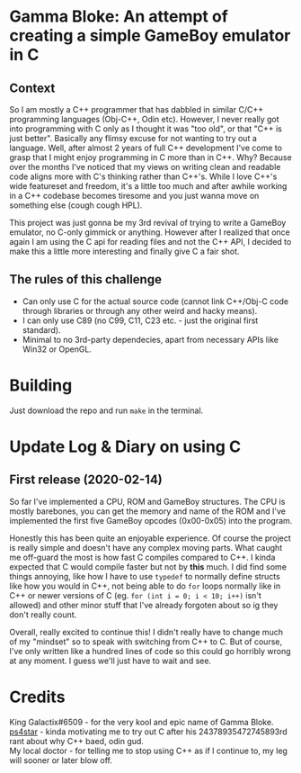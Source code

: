 # Gamma Bloke: An attempt of creating a simple GameBoy emulator in C
## Context
So I am mostly a C++ programmer that has dabbled in similar C/C++ programming languages (Obj-C++, Odin etc). However, I never really got into programming with C only as I thought it was "too old", or that "C++ is just better". Basically any flimsy excuse for not wanting to try out a language. Well, after almost 2 years of full C++ development I've come to grasp that I might enjoy programming in C more than in C++. Why? Because over the months I've noticed that my views on writing clean and readable code aligns more with C's thinking rather than C++'s. While I love C++'s wide featureset and freedom, it's a little too much and after awhile working in a C++ codebase becomes tiresome and you just wanna move on something else (cough cough HPL).

This project was just gonna be my 3rd revival of trying to write a GameBoy emulator, no C-only gimmick or anything. However after I realized that once again I am using the C api for reading files and not the C++ API, I decided to make this a little more interesting and finally give C a fair shot.

## The rules of this challenge
- Can only use C for the actual source code (cannot link C++/Obj-C code through libraries or through any other weird and hacky means).
- I can only use C89 (no C99, C11, C23 etc. - just the original first standard).
- Minimal to no 3rd-party dependecies, apart from necessary APIs like Win32 or OpenGL.

# Building
Just download the repo and run `make` in the terminal.

# Update Log & Diary on using C
## First release (2020-02-14)
So far I've implemented a CPU, ROM and GameBoy structures. The CPU is mostly barebones, you can get the memory and name of the ROM and I've implemented the first five GameBoy opcodes (0x00-0x05) into the program.

Honestly this has been quite an enjoyable experience. Of course the project is really simple and doesn't have any complex moving parts. What caught me off-guard the most is how fast C compiles compared to C++. I kinda expected that C would compile faster but not by **this** much. I did find some things annoying, like how I have to use `typedef` to normally define structs like how you would in C++, not being able to do `for` loops normally like in C++ or newer versions of C (eg. `for (int i = 0; i < 10; i++)` isn't allowed) and other minor stuff that I've already forgoten about so ig they don't really count.

Overall, really excited to continue this! I didn't really have to change much of my "mindset" so to speak with switching from C++ to C. But of course, I've only written like a hundred lines of code so this could go horribly wrong at any moment. I guess we'll just have to wait and see.

# Credits
King Galactix#6509 - for the very kool and epic name of Gamma Bloke.</br >
[ps4star](https://github.com/ps4star) - kinda motivating me to try out C after his 24378935472745893rd rant about why C++ baed, odin gud.</br >
My local doctor - for telling me to stop using C++ as if I continue to, my leg will sooner or later blow off.